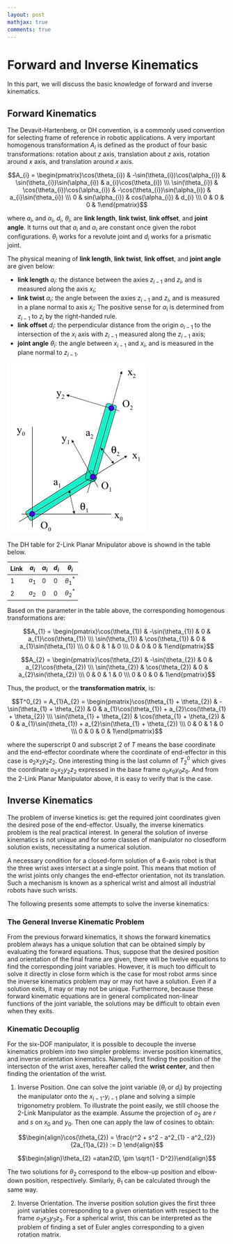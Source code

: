 ```yaml
---
layout: post
mathjax: true
comments: true
---
```

# Forward and Inverse Kinematics

In this part, we will discuss the basic knowledge of forward and inverse kinematics.

## Forward Kinematics

The Devavit-Hartenberg, or DH convention, is a commonly used convention for selecting frame of reference in robotic applications. A very important homogenous transformation $A_{i}$ is defined as the product of four basic transformations: rotation about $z$ axis, translation about $z$ axis, rotation around $x$ axis, and translation around $x$ axis.

$$A_{i} = \begin{pmatrix}\cos(\theta_{i}) & -\sin(\theta_{i})\cos(\alpha_{i}) & \sin(\theta_{i})\sin(\alpha_{i}) & a_{i}\cos(\theta_{i}) \\\ 
\sin(\theta_{i}) & \cos(\theta_{i})\cos(\alpha_{i}) & -\cos(\theta_{i})\sin(\alpha_{i}) & a_{i}\sin(\theta_{i}) \\\ 
0 & sin(\alpha_{i}) & cos(\alpha_{i}) & d_{i} \\\ 
0 & 0 & 0 & 1\end{pmatrix}$$

where  $a_{i}$, and $\alpha_{i}$, $d_{i}$, $\theta_{i}$, are **link length**, **link twist**, **link offset**, and **joint angle**. It turns out that $a_{i}$ and $\alpha_{i}$ are constant once given the robot configurations. $\theta_{i}$ works for a revolute joint and $d_{i}$ works for a prismatic joint. 

The physical meaning of **link length**, **link twist**, **link offset**, and **joint angle** are given below:

- **link length** $a_{i}$: the distance between the axies $z_{i-1}$ and $z_{i}$, and is measured along the axis $x_{i}$;
- **link twist** $\alpha_{i}$: the angle between the axies $z_{i-1}$ and $z_{i}$, and is measured in a plane normal to axis $x_{i}$; The positive sense for $\alpha_{i}$ is determined from $z_{i-1}$ to $z_{i}$ by the right-handed rule.
- **link offset** $d_{i}$: the perpendicular distance from the origin $o_{i-1}$ to the intersection of the $x_{i}$ axis with $z_{i-1}$ measured along the $z_{i-1}$ axis;
- **joint angle** $\theta_{i}$: the angle between $x_{i-1}$ and $x_{i}$, and is measured in the plane normal to $z_{i-1}$.

![alt tag](https://github.com/colin-zgf/Robotics-Modeling-and-Control/blob/master/image/2-link-robots.png '2 link')

The DH table for 2-Link Planar Mnipulator above is shownd in the table below.

Link | $a_{i}$ | $\alpha_{i}$ | $d_{i}$ | $\theta_{i}$
-----| --------|--------------|---------|-----------
1 | $a_{1}$ | 0 | 0 | $\theta^*_{1}$
2 | $a_{2}$ | 0 | 0 | $\theta^*_{2}$

Based on the parameter in the table above, the corresponding homogenous transformations are:

$$A_{1} = \begin{pmatrix}\cos(\theta_{1}) & -\sin(\theta_{1}) & 0 & a_{1}\cos(\theta_{1}) \\\ 
\sin(\theta_{1}) & \cos(\theta_{1}) & 0 & a_{1}\sin(\theta_{1}) \\\ 
0 & 0 & 1 & 0 \\\ 
0 & 0 & 0 & 1\end{pmatrix}$$

$$A_{2} = \begin{pmatrix}\cos(\theta_{2}) & -\sin(\theta_{2}) & 0 & a_{2}\cos(\theta_{2}) \\\ 
\sin(\theta_{2}) & \cos(\theta_{2}) & 0 & a_{2}\sin(\theta_{2}) \\\ 
0 & 0 & 1 & 0 \\\ 
0 & 0 & 0 & 1\end{pmatrix}$$

Thus, the product, or the **transformation matrix**, is:

$$T^0_{2} = A_{1}A_{2} = \begin{pmatrix}\cos(\theta_{1} + \theta_{2}) & -\sin(\theta_{1} + \theta_{2}) & 0 & a_{1}\cos(\theta_{1}) + a_{2}\cos(\theta_{1} + \theta_{2}) \\\ 
\sin(\theta_{1} + \theta_{2}) & \cos(\theta_{1} + \theta_{2}) & 0 & a_{1}\sin(\theta_{1}) + a_{2}\sin(\theta_{1} + \theta_{2}) \\\ 
0 & 0 & 1 & 0 \\\ 
0 & 0 & 0 & 1\end{pmatrix}$$

where the superscript 0 and subscript 2 of $T$ means the base coordinate and the end-effector coordinate where the coordinate of end-effector in this case is $o_{2}x_{2}y_{2}z_{2}$. One interesting thing is the last column of $T^0_{2}$ which gives the coordinate $o_{2}x_{2}y_{2}z_{2}$ expressed in the base frame $o_{0}x_{0}y_{0}z_{0}$. And from the 2-Link Planar Manipulator above, it is easy to verify that is the case.

## Inverse Kinematics

The problem of inverse kinetics is: get the required joint coordinates given the desired pose of the end-effector. Usually, the inverse kinematics problem is the real practical interest. In general the solution of inverse kinematics is not unique and for some classes of manipulator no closedform solution exists, necessitating a numerical solution.

A necessary condition for a closed-form solution of a 6-axis robot is that the three wrist axes intersect at a single point. This means that motion of the wrist joints only changes the end-effector orientation, not its translation. Such a mechanism is known as a spherical wrist and almost all industrial robots have such wrists.

The following presents some attempts to solve the inverse kinematics:

### The General Inverse Kinematic Problem

From the previous forward kinematics, it shows the forward kinematics problem always has a unique solution that can be obtained simply by evaluating the forward equations. Thus, suppose that the desired position and orientation of the final frame are given, there will be twelve equations to find the corresponding joint variables. However, it is much too difficult to solve it directly in close form which is the case for most robot arms since the inverse kinematics problem may or may not have a solution. Even if a solution exits, it may or may not be unique. Furthermore, because these forward kinematic equations are in general complicated non-linear functions of the joint variable, the solutions may be difficult to obtain even when they exits.

### Kinematic Decouplig

For the six-DOF manipulator, it is possible to decouple the inverse kinematics problem into two simpler problems: inverse position kinematics, and inverse orientation kinematics. Namely, first finding the position of the intersecton of the wrist axes, hereafter called the **wrist center**, and then finding the orientation of the wrist.

1. Inverse Position. One can solve the joint variable ($\theta_{i}$ or $d_{i}$) by projecting the manipulator onto the $x_{i-1}$-$y_{i-1}$ plane and solving a simple trigonometry problem. To illustrate the point easily, we still choose the 2-Link Manipulator as the example. Assume the projection of $o_{2}$ are $r$ and $s$ on $x_{0}$ and $y_{0}$. Then one can apply the law of cosines to obtain:

$$\begin{align}\cos(\theta_{2}) = \frac{r^2 + s^2 - a^2_{1} - a^2_{2}}{2a_{1}a_{2}} := D \end{align}$$

$$\begin{align}\theta_{2} =atan2(D, \pm \sqrt{1 - D^2})\end{align}$$

The two solutions for $\theta_{2}$ correspond to the elbow-up position and elbow-down position, respectively. Similarly, $\theta_{1}$ can be calculated through the same way.

2. Inverse Orientation. The inverse position solution gives the first three joint variables corresponding to a given orientation with respect to the frame $o_{3}x_{3}y_{3}z_{3}$. For a spherical wrist, this can be interpreted as the problem of finding a set of Euler angles corresponding to a given rotation matrix.
